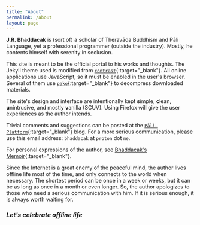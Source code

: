 ```yaml
---
title: "About"
permalink: /about
layout: page
---
```


**J.R. Bhaddacak** is (sort of) a scholar of Theravāda Buddhism and Pāli Language, yet a professional programmer (outside the industry). Mostly, he contents himself with serenity in seclusion.

This site is meant to be the official portal to his works and thoughts. The Jekyll theme used is modified from [`contrast`](https://github.com/niklasbuschmann/contrast){:target="\_blank"}. All online applications use JavaScript, so it must be enabled in the user's browser. Several of them use [`pako`](https://github.com/nodeca/pako){:target="\_blank"} to decompress downloaded materials.

The site's design and interface are intentionally kept **s**imple, **c**lean, **u**nintrusive, and mostly **v**anilla (SCUV). Using Firefox will give the user experiences as the author intends.

Trivial comments and suggestions can be posted at the [`Pāli Platform`](http://paliplatform.blogspot.com){:target="\_blank"} blog. For a more serious communication, please use this email address: `bhaddacak` at `proton` dot `me`. 

For personal expressions of the author, see [Bhaddacak's Memoir](https://bhaddacak.wordpress.com){:target="\_blank"}.

Since the Internet is a great enemy of the peaceful mind, the author lives offline life most of the time, and only connects to the world when necessary. The shortest period can be once in a week or weeks, but it can be as long as once in a month or even longer. So, the author apologizes to those who need a serious communication with him. If it is serious enough, it is always worth waiting for.

### *Let's celebrate offline life*
